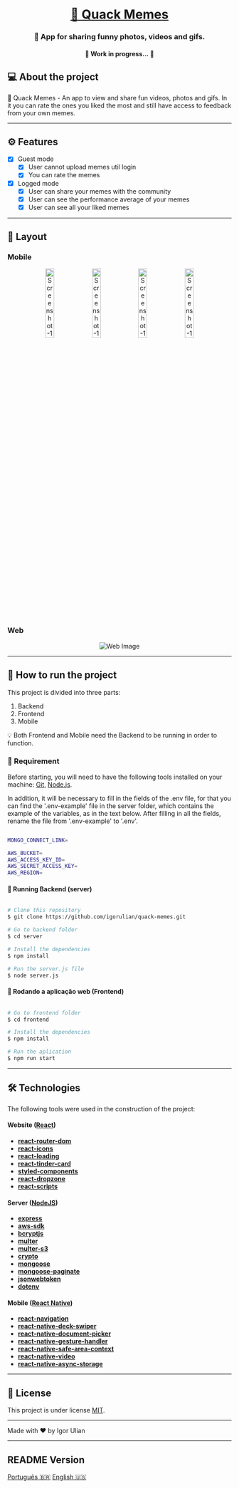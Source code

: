 

<h1 align="center">
     <a href="#" alt="site do ecoleta"> 🦆 Quack Memes </a>
</h1>

<h3 align="center">
    🙂 App for sharing funny photos, videos and gifs.
</h3>

<h4 align="center">
	🚧  Work in progress... 🚧
</h4>

## 💻 About the project 

🦆 Quack Memes - An app to view and share fun videos, photos and gifs. In it you can rate the ones you liked the most and still have access to feedback from your own memes. 

---

## ⚙️ Features

- [x] Guest mode
  - [x] User cannot upload memes util login
  - [x] You can rate the memes

- [x] Logged mode
  - [x] User can share your memes with the community
  - [x] User can see the performance average of your memes
  - [x] User can see all your liked memes

---

## 🎨 Layout

### Mobile

<p align="center">
	<img src="https://i.ibb.co/FVfk5YC/Screenshot-1624318245.png" alt="Screenshot-1624318245" border="0" width="20%" heigth="20%">
	<img src="https://i.ibb.co/9TL49RK/Screenshot-1624318253.png" alt="Screenshot-1624318253" border="0" width="20%" heigth="20%">
	<img src="https://i.ibb.co/rFgBG2f/Screenshot-1624318241.png" alt="Screenshot-1624318241" border="0" width="20%" heigth="20%">
	<img src="https://i.ibb.co/Wp6hdNW/Screenshot-1624318249.png" alt="Screenshot-1624318249" border="0" width="20%" heigth="20%">
</p>

### Web

<p align="center">
  <img alt="Web Image "/>
</p>

---

## 🚀 How to run the project

This project is divided into three parts:
1. Backend 
2. Frontend
3. Mobile 

💡 Both Frontend and Mobile need the Backend to be running in order to function. 

### 🧪 Requirement 

Before starting, you will need to have the following tools installed on your machine: 
[Git](https://git-scm.com), [Node.js](https://nodejs.org/en/). 

In addition, it will be necessary to fill in the fields of the .env file, for that you can find
the '.env-example' file in the server folder, which contains the example of the variables, as in the text below. 
After filling in all the fields, rename the file from '.env-example' to '.env'.

```bash

MONGO_CONNECT_LINK=    

AWS_BUCKET=
AWS_ACCESS_KEY_ID=
AWS_SECRET_ACCESS_KEY=
AWS_REGION=

```


#### 🎲 Running Backend (server)

```bash

# Clone this repository
$ git clone https://github.com/igorulian/quack-memes.git

# Go to backend folder
$ cd server

# Install the dependencies 
$ npm install

# Run the server.js file
$ node server.js

```

#### 🧭 Rodando a aplicação web (Frontend)

```bash

# Go to frontend folder
$ cd frontend

# Install the dependencies
$ npm install

# Run the aplication
$ npm run start

```

---

## 🛠 Technologies

The following tools were used in the construction of the project:

#### **Website** ([React](https://reactjs.org/))

-   **[react-router-dom](https://github.com/igorulian)**
-   **[react-icons](https://github.com/igorulian)**
-   **[react-loading](https://github.com/igorulian)**
-   **[react-tinder-card](https://github.com/igorulian)**
-   **[styled-components](https://github.com/igorulian)**
-   **[react-dropzone](https://github.com/react-dropzone/react-dropzone)**
-   **[react-scripts](https://github.com/igorulian)**


#### **Server** ([NodeJS](https://nodejs.org/en/))

-   **[express](https://github.com/igorulian)**
-   **[aws-sdk](https://github.com/igorulian)**
-   **[bcryptjs](https://github.com/igorulian)**
-   **[multer](https://github.com/igorulian)**
-   **[multer-s3](https://github.com/igorulian)**
-   **[crypto](https://github.com/igorulian)**
-   **[mongoose](https://github.com/igorulian)**
-   **[mongoose-paginate](https://github.com/igorulian)**
-   **[jsonwebtoken](https://github.com/igorulian)**
-   **[dotenv](https://github.com/igorulian)**


#### **Mobile** ([React Native](http://www.reactnative.com/))

-   **[react-navigation](https://github.com/igorulian)**
-   **[react-native-deck-swiper](https://github.com/igorulian)**
-   **[react-native-document-picker](https://github.com/igorulian)**
-   **[react-native-gesture-handler](https://github.com/igorulian)**
-   **[react-native-safe-area-context](https://github.com/axios/axios)**
-   **[react-native-video](https://github.com/igorulian)**
-   **[react-native-async-storage](https://github.com/igorulian)**

---

## 📝 License

This project is under license [MIT](./LICENSE.md).

---

Made with ❤️ by Igor Ulian

---

## README Version

[Português 🇧🇷](./README-pt.md) [English 🇺🇸](./README.md)
